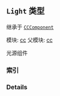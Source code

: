 ## `Light` 类型

继承于 [`CCComponent`](CCComponent.md)


模块: [cc](../modules/cc.md)
父模块: [cc](../modules/cc.md)


光源组件



### 索引





### Details





